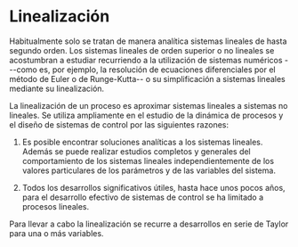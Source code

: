# Linealización

Habitualmente solo se tratan de manera analítica sistemas lineales de
hasta segundo orden. Los sistemas lineales de orden superior o no
lineales se acostumbran a estudiar recurriendo a la utilización de
sistemas numéricos ---como es, por ejemplo, la resolución de ecuaciones
diferenciales por el método de Euler o de Runge-Kutta-- o su
simplificación a sistemas lineales mediante su linealización.

La linealización de un proceso es aproximar sistemas lineales a sistemas
no lineales. Se utiliza ampliamente en el estudio de la dinámica de
procesos y el diseño de sistemas de control por las siguientes razones:

1.  Es posible encontrar soluciones analíticas a los sistemas lineales.
    Además se puede realizar estudios completos y generales del
    comportamiento de los sistemas lineales independientemente de los
    valores particulares de los parámetros y de las variables del
    sistema.

2.  Todos los desarrollos significativos útiles, hasta hace unos pocos
    años, para el desarrollo efectivo de sistemas de control se ha
    limitado a procesos lineales.

Para llevar a cabo la linealización se recurre a desarrollos en serie de
Taylor para una o más variables.
